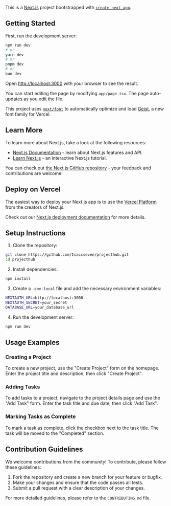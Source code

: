 This is a [Next.js](https://nextjs.org) project bootstrapped with [`create-next-app`](https://nextjs.org/docs/app/api-reference/cli/create-next-app).

## Getting Started

First, run the development server:

```bash
npm run dev
# or
yarn dev
# or
pnpm dev
# or
bun dev
```

Open [http://localhost:3000](http://localhost:3000) with your browser to see the result.

You can start editing the page by modifying `app/page.tsx`. The page auto-updates as you edit the file.

This project uses [`next/font`](https://nextjs.org/docs/app/building-your-application/optimizing/fonts) to automatically optimize and load [Geist](https://vercel.com/font), a new font family for Vercel.

## Learn More

To learn more about Next.js, take a look at the following resources:

- [Next.js Documentation](https://nextjs.org/docs) - learn about Next.js features and API.
- [Learn Next.js](https://nextjs.org/learn) - an interactive Next.js tutorial.

You can check out [the Next.js GitHub repository](https://github.com/vercel/next.js) - your feedback and contributions are welcome!

## Deploy on Vercel

The easiest way to deploy your Next.js app is to use the [Vercel Platform](https://vercel.com/new?utm_medium=default-template&filter=next.js&utm_source=create-next-app&utm_campaign=create-next-app-readme) from the creators of Next.js.

Check out our [Next.js deployment documentation](https://nextjs.org/docs/app/building-your-application/deploying) for more details.

## Setup Instructions

1. Clone the repository:
```bash
git clone https://github.com/Isaccseven/projecthub.git
cd projecthub
```

2. Install dependencies:
```bash
npm install
```

3. Create a `.env.local` file and add the necessary environment variables:
```bash
NEXTAUTH_URL=http://localhost:3000
NEXTAUTH_SECRET=your_secret
DATABASE_URL=your_database_url
```

4. Run the development server:
```bash
npm run dev
```

## Usage Examples

### Creating a Project

To create a new project, use the "Create Project" form on the homepage. Enter the project title and description, then click "Create Project".

### Adding Tasks

To add tasks to a project, navigate to the project details page and use the "Add Task" form. Enter the task title and due date, then click "Add Task".

### Marking Tasks as Complete

To mark a task as complete, click the checkbox next to the task title. The task will be moved to the "Completed" section.

## Contribution Guidelines

We welcome contributions from the community! To contribute, please follow these guidelines:

1. Fork the repository and create a new branch for your feature or bugfix.
2. Make your changes and ensure that the code passes all tests.
3. Submit a pull request with a clear description of your changes.

For more detailed guidelines, please refer to the `CONTRIBUTING.md` file.
